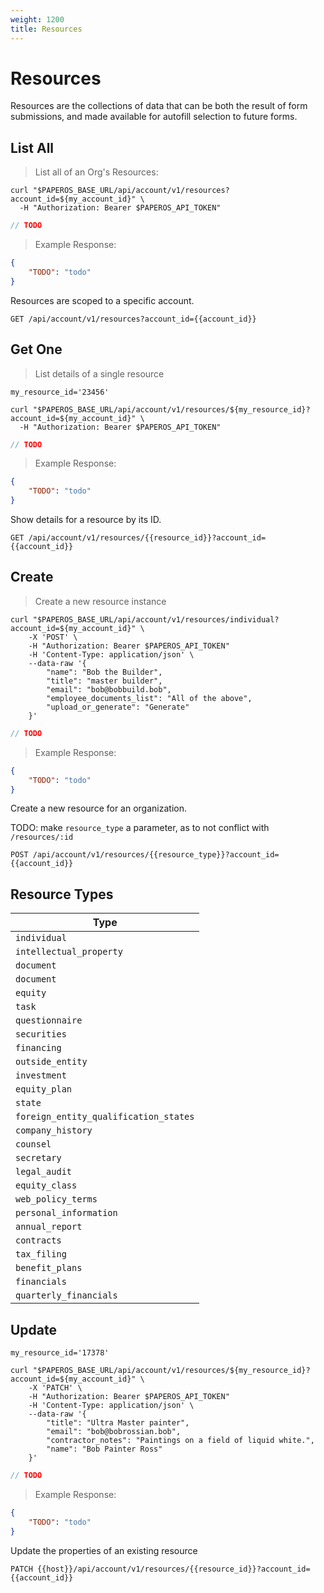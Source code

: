 ```yaml
---
weight: 1200
title: Resources
---
```


# Resources

Resources are the collections of data that can be both the result of form submissions, and made available for autofill selection to future forms.

## List All

> List all of an Org's Resources:

```shell
curl "$PAPEROS_BASE_URL/api/account/v1/resources?account_id=${my_account_id}" \
  -H "Authorization: Bearer $PAPEROS_API_TOKEN"
```

```javascript
// TODO
```

> Example Response:

```json
{
    "TODO": "todo"
}
```

Resources are scoped to a specific account.

`GET /api/account/v1/resources?account_id={{account_id}}`

## Get One

> List details of a single resource

```shell
my_resource_id='23456'

curl "$PAPEROS_BASE_URL/api/account/v1/resources/${my_resource_id}?account_id=${my_account_id}" \
  -H "Authorization: Bearer $PAPEROS_API_TOKEN"
```

```javascript
// TODO
```

> Example Response:

```json
{
    "TODO": "todo"
}
```

Show details for a resource by its ID.

`GET /api/account/v1/resources/{{resource_id}}?account_id={{account_id}}`

## Create

> Create a new resource instance

```shell
curl "$PAPEROS_BASE_URL/api/account/v1/resources/individual?account_id=${my_account_id}" \
    -X 'POST' \
    -H "Authorization: Bearer $PAPEROS_API_TOKEN"
    -H 'Content-Type: application/json' \
    --data-raw '{
        "name": "Bob the Builder",
        "title": "master builder",
        "email": "bob@bobbuild.bob",
        "employee_documents_list": "All of the above",
        "upload_or_generate": "Generate"
    }'
```

```javascript
// TODO
```

> Example Response:

```json
{
    "TODO": "todo"
}
```

Create a new resource for an organization.

TODO: make `resource_type` a parameter, as to not conflict with `/resources/:id`

`POST /api/account/v1/resources/{{resource_type}}?account_id={{account_id}}`

## Resource Types

| Type                                  |
| ------------------------------------- |
| `individual`                          |
| `intellectual_property`               |
| `document`                            |
| `document`                            |
| `equity`                              |
| `task`                                |
| `questionnaire`                       |
| `securities`                          |
| `financing`                           |
| `outside_entity`                      |
| `investment`                          |
| `equity_plan`                         |
| `state`                               |
| `foreign_entity_qualification_states` |
| `company_history`                     |
| `counsel`                             |
| `secretary`                           |
| `legal_audit`                         |
| `equity_class`                        |
| `web_policy_terms`                    |
| `personal_information`                |
| `annual_report`                       |
| `contracts`                           |
| `tax_filing`                          |
| `benefit_plans`                       |
| `financials`                          |
| `quarterly_financials`                |

## Update

```shell
my_resource_id='17378'

curl "$PAPEROS_BASE_URL/api/account/v1/resources/${my_resource_id}?account_id=${my_account_id}" \
    -X 'PATCH' \
    -H "Authorization: Bearer $PAPEROS_API_TOKEN"
    -H 'Content-Type: application/json' \
    --data-raw '{
        "title": "Ultra Master painter",
        "email": "bob@bobrossian.bob",
        "contractor_notes": "Paintings on a field of liquid white.",
        "name": "Bob Painter Ross"
    }'
```

```javascript
// TODO
```

> Example Response:

```json
{
    "TODO": "todo"
}
```

Update the properties of an existing resource

`PATCH {{host}}/api/account/v1/resources/{{resource_id}}?account_id={{account_id}}`
